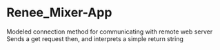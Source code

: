 # Renee_Mixer-App
Modeled connection method for communicating with remote web server
Sends a get request then, and interprets a simple return string
